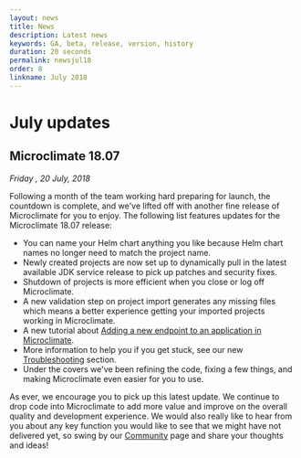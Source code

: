 ```yaml
---
layout: news
title: News
description: Latest news
keywords: GA, beta, release, version, history
duration: 20 seconds
permalink: newsjul18
order: 8
linkname: July 2018
---
```


# July updates

## Microclimate 18.07

*Friday , 20 July, 2018*

Following a month of the team working hard preparing for launch, the countdown is complete, and we've lifted off with another fine release of Microclimate for you to enjoy. The following list features updates for the Microclimate 18.07 release:

- You can name your Helm chart anything you like because Helm chart names no longer need to match the project name.
- Newly created projects are now set up to dynamically pull in the latest available JDK service release to pick up patches and security fixes.
- Shutdown of projects is more efficient when you close or log off Microclimate.
- A new validation step on project import generates any missing files which means a better experience getting your imported projects working in Microclimate.
- A new tutorial about [Adding a new endpoint to an application in Microclimate](https://microclimate-dev2ops.github.io/addendpoint).
- More information to help you if you get stuck, see our new  [Troubleshooting](./troubleshooting) section.
- Under the covers we've been refining the code, fixing a few things, and making Microclimate even easier for you to use.

As ever, we encourage you to pick up this latest update. We continue to drop code into Microclimate to add more value and improve on the overall quality and development experience. We would also really like to hear from you about any key function you would like to see that we might have not delivered yet, so swing by our [Community](./community) page and share your thoughts and ideas!
